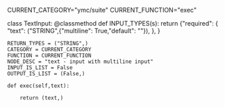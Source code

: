 CURRENT_CATEGORY="ymc/suite"
CURRENT_FUNCTION="exec"

class TextInput:
    @classmethod
    def INPUT_TYPES(s):
        return {"required": {
                    "text": ("STRING",{"multiline": True,"default": ""}),
                  },
                }
    
    RETURN_TYPES = ("STRING",) 
    CATEGORY = CURRENT_CATEGORY
    FUNCTION = CURRENT_FUNCTION
    NODE_DESC = "text - input with multiline input"
    INPUT_IS_LIST = False
    OUTPUT_IS_LIST = (False,)

    def exec(self,text):
       
        return (text,)
    